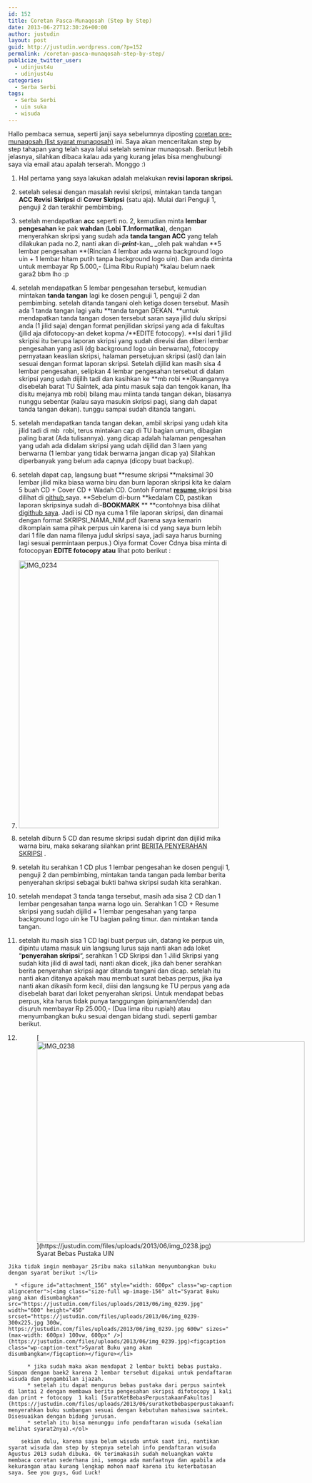 ```yaml
---
id: 152
title: Coretan Pasca-Munaqosah (Step by Step)
date: 2013-06-27T12:30:26+00:00
author: justudin
layout: post
guid: http://justudin.wordpress.com/?p=152
permalink: /coretan-pasca-munaqosah-step-by-step/
publicize_twitter_user:
  - udinjust4u
  - udinjust4u
categories:
  - Serba Serbi
tags:
  - Serba Serbi
  - uin suka
  - wisuda
---
```

Hallo pembaca semua, seperti janji saya sebelumnya diposting <a href="http://justudin.wordpress.com/2013/06/17/coretan-pre-munaqosah-list-syarat-munaqosah/" target="_blank">coretan pre-munaqosah (list syarat munaqosah)</a> ini. Saya akan menceritakan step by step tahapan yang telah saya lalui setelah seminar munaqosah. Berikut lebih jelasnya, silahkan dibaca kalau ada yang kurang jelas bisa menghubungi saya via email atau apalah terserah. Monggo <img src="http://test.justudin.com/wp-includes/images/smilies/simple-smile.png" alt=":)" class="wp-smiley" style="height: 1em; max-height: 1em;" />

  1. Hal pertama yang saya lakukan adalah melakukan **revisi laporan skripsi.**
  2. setelah selesai dengan masalah revisi skripsi, mintakan tanda tangan **ACC Revisi Skripsi** di **Cover Skripsi** (satu aja). Mulai dari Penguji 1, penguji 2 dan terakhir pembimbing.<!--more-->

  3. setelah mendapatkan **acc** seperti no. 2, kemudian minta **lembar pengesahan** ke pak **wahdan** (**Lobi T.Informatika**), dengan menyerahkan skripsi yang sudah ada **tanda tangan ACC** yang telah dilakukan pada no.2, nanti akan di-**_print_**-kan_ _oleh pak wahdan **5 lembar pengesahan **(Rincian 4 lembar ada warna background logo uin + 1 lembar hitam putih tanpa background logo uin). Dan anda diminta untuk membayar Rp 5.000,- (Lima Ribu Rupiah) *kalau belum naek gara2 bbm lho :p
  4. setelah mendapatkan 5 lembar pengesahan tersebut, kemudian mintakan **tanda tangan** lagi ke dosen penguji 1, penguji 2 dan pembimbing. setelah ditanda tangani oleh ketiga dosen tersebut. Masih ada 1 tanda tangan lagi yaitu **tanda tangan DEKAN. **untuk mendapatkan tanda tangan dosen tersebut saran saya jilid dulu skripsi anda (1 jilid saja) dengan format penjilidan skripsi yang ada di fakultas (jilid aja difotocopy-an deket kopma /**EDITE fotocopy). **Isi dari 1 jilid skripisi itu berupa laporan skripsi yang sudah direvisi dan diberi lembar pengesahan yang asli (dg background logo uin berwarna), fotocopy pernyataan keaslian skripsi, halaman persetujuan skripsi (asli) dan lain sesuai dengan format laporan skripsi. Setelah dijilid kan masih sisa 4 lembar pengesahan, selipkan 4 lembar pengesahan tersebut di dalam skripsi yang udah dijilih tadi dan kasihkan ke **mb robi **(Ruangannya disebelah barat TU Saintek, ada pintu masuk saja dan tengok kanan, lha disitu mejanya mb robi) bilang mau miinta tanda tangan dekan, biasanya nunggu sebentar (kalau saya masukin skripsi pagi, siang dah dapat tanda tangan dekan). tunggu sampai sudah ditanda tangani.
  5. setelah mendapatkan tanda tangan dekan, ambil skripsi yang udah kita jilid tadi di mb  robi, terus mintakan cap di TU bagian umum, dibagian paling barat (Ada tulisannya). yang dicap adalah halaman pengesahan yang udah ada didalam skripsi yang udah dijilid dan 3 laen yang berwarna (1 lembar yang tidak berwarna jangan dicap ya) Silahkan diperbanyak yang belum ada capnya (dicopy buat backup).
  6. setelah dapat cap, langsung buat **resume skripsi **maksimal 30 lembar jilid mika biasa warna biru dan burn laporan skripsi kita ke dalam 5 buah CD + Cover CD + Wadah CD. Contoh Format <a href="https://github.com/justudin/skripsi" target="_blank"><strong>resume</strong> </a>skripsi bisa dilihat di <a href="https://github.com/justudin/skripsi" target="_blank">github </a>saya. **Sebelum di-burn **kedalam CD, pastikan laporan skripsinya sudah di-**BOOKMARK** ** **contohnya bisa dilihat <a href="https://github.com/justudin/skripsi" target="_blank">digithub saya</a>. Jadi isi CD nya cuma 1 file laporan skripsi, dan dinamai dengan format SKRIPSI\_NAMA\_NIM.pdf (karena saya kemarin dikomplain sama pihak perpus uin karena isi cd yang saya burn lebih dari 1 file dan nama filenya judul skripsi saya, jadi saya harus burning lagi sesuai permintaan perpus.) Oiya format Cover Cdnya bisa minta di fotocopyan **EDITE fotocopy atau** lihat poto berikut :
  7. [<img class="aligncenter size-full wp-image-153" alt="IMG_0234" src="https://justudin.com/files/uploads/2013/06/img_0234.jpg" width="448" height="600" srcset="https://justudin.com/files/uploads/2013/06/img_0234-224x300.jpg 224w, https://justudin.com/files/uploads/2013/06/img_0234.jpg 448w" sizes="(max-width: 448px) 100vw, 448px" />](https://justudin.com/files/uploads/2013/06/img_0234.jpg)
  8. setelah diburn 5 CD dan resume skripsi sudah diprint dan dijilid mika warna biru, maka sekarang silahkan print [BERITA PENYERAHAN SKRIPSI](https://justudin.com/files/uploads/2013/06/berita-penyerahan-skripsi.docx) .
  9. setelah itu serahkan 1 CD plus 1 lembar pengesahan ke dosen penguji 1, penguji 2 dan pembimbing, mintakan tanda tangan pada lembar berita penyerahan skripsi sebagai bukti bahwa skripsi sudah kita serahkan.
 10. setelah mendapat 3 tanda tanga tersebut, masih ada sisa 2 CD dan 1 lembar pengesahan tanpa warna logo uin. Serahkan 1 CD + Resume skripsi yang sudah dijilid + 1 lembar pengesahan yang tanpa background logo uin ke TU bagian paling timur. dan mintakan tanda tangan.
 11. setelah itu masih sisa 1 CD lagi buat perpus uin, datang ke perpus uin, dipintu utama masuk uin langsung lurus saja nanti akan ada loket &#8220;**penyerahan skripsi**&#8220;, serahkan 1 CD Skripsi dan 1 Jilid Skripsi yang sudah kita jilid di awal tadi, nanti akan dicek, jika dah bener serahkan berita penyerahan skripsi agar ditanda tangani dan dicap. setelah itu nanti akan ditanya apakah mau membuat surat bebas perpus, jika iya nanti akan dikasih form kecil, diisi dan langsung ke TU perpus yang ada disebelah barat dari loket penyerahan skripsi. Untuk mendapat bebas perpus, kita harus tidak punya tanggungan (pinjaman/denda) dan disuruh membayar Rp 25.000,- (Dua lima ribu rupiah) atau menyumbangkan buku sesuai dengan bidang studi. seperti gambar berikut.
 12. <figure id="attachment_155" style="width: 600px" class="wp-caption aligncenter">[<img class="size-full wp-image-155" alt="IMG_0238" src="https://justudin.com/files/uploads/2013/06/img_0238.jpg" width="600" height="450" srcset="https://justudin.com/files/uploads/2013/06/img_0238-300x225.jpg 300w, https://justudin.com/files/uploads/2013/06/img_0238.jpg 600w" sizes="(max-width: 600px) 100vw, 600px" />](https://justudin.com/files/uploads/2013/06/img_0238.jpg)<figcaption class="wp-caption-text">Syarat Bebas Pustaka UIN</figcaption></figure> 
    Jika tidak ingin membayar 25ribu maka silahkan menyumbangkan buku dengan syarat berikut :</li> 
    
      * <figure id="attachment_156" style="width: 600px" class="wp-caption aligncenter">[<img class="size-full wp-image-156" alt="Syarat Buku yang akan disumbangkan" src="https://justudin.com/files/uploads/2013/06/img_0239.jpg" width="600" height="450" srcset="https://justudin.com/files/uploads/2013/06/img_0239-300x225.jpg 300w, https://justudin.com/files/uploads/2013/06/img_0239.jpg 600w" sizes="(max-width: 600px) 100vw, 600px" />](https://justudin.com/files/uploads/2013/06/img_0239.jpg)<figcaption class="wp-caption-text">Syarat Buku yang akan disumbangkan</figcaption></figure></li> 
        
          * jika sudah maka akan mendapat 2 lembar bukti bebas pustaka. Simpan dengan baek2 karena 2 lembar tersebut dipakai untuk pendaftaran wisuda dan pengambilan ijazah.
          * setelah itu dapat mengurus bebas pustaka dari perpus saintek di lantai 2 dengan membawa berita pengesahan skripsi difotocopy 1 kali dan print + fotocopy  1 kali [SuratKetBebasPerpustakaanFakultas](https://justudin.com/files/uploads/2013/06/suratketbebasperpustakaanfakultas.doc) dan menyerahkan buku sumbangan sesuai dengan kebutuhan mahasiswa saintek. Disesuaikan dengan bidang jurusan.
          * setelah itu bisa menunggu info pendaftaran wisuda (sekalian melihat syarat2nya).</ol> 
        
        sekian dulu, karena saya belum wisuda untuk saat ini, nantikan syarat wisuda dan step by stepnya setelah info pendaftaran wisuda Agustus 2013 sudah dibuka. Ok terimakasih sudah meluangkan waktu membaca coretan sederhana ini, semoga ada manfaatnya dan apabila ada kekurangan atau kurang lengkap mohon maaf karena itu keterbatasan saya. See you guys, Gud Luck!
